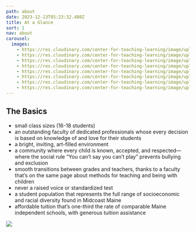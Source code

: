 ```yaml
---
path: about
date: 2023-12-13T05:23:32.480Z
title: At a Glance
sort: 1
nav: about
carousel:
  images:
    - https://res.cloudinary.com/center-for-teaching-learning/image/upload/v1665867861/Home%20page%20photos/school.1080.37_rq7fgb.jpg
    - https://res.cloudinary.com/center-for-teaching-learning/image/upload/v1665867862/Home%20page%20photos/school.1080.7_r3fkdb.jpg
    - https://res.cloudinary.com/center-for-teaching-learning/image/upload/v1665867864/Home%20page%20photos/school.1080.16_lkhcjm.jpg
    - https://res.cloudinary.com/center-for-teaching-learning/image/upload/v1665867861/Home%20page%20photos/school.1080.2_r0zw2k.jpg
    - https://res.cloudinary.com/center-for-teaching-learning/image/upload/v1665867858/Home%20page%20photos/school.1080.22_gmsyl1.jpg
    - https://res.cloudinary.com/center-for-teaching-learning/image/upload/v1665867863/Home%20page%20photos/school.1080.6_hgmmqf.jpg
    - https://res.cloudinary.com/center-for-teaching-learning/image/upload/v1665867863/Home%20page%20photos/school.1080.5_twrpvd.jpg
    - https://res.cloudinary.com/center-for-teaching-learning/image/upload/v1665867861/Home%20page%20photos/school.1080.38_vqfsuj.jpg
---
```

## The Basics

* small class sizes (16-18 students)
* an outstanding faculty of dedicated professionals whose every decision is based on knowledge of and love for their students
* a bright, inviting, art-filled environment
* a community where every child is known, accepted, and respected—where the social rule “You can’t say you can’t play” prevents bullying and exclusion
* smooth transitions between grades and teachers, thanks to a faculty that’s on the same page about methods for teaching and being with children
* never a raised voice or standardized test
* a student population that represents the full range of socioeconomic and racial diversity found in Midcoast Maine
* affordable tuition that’s one-third the rate of comparable Maine independent schools, with generous tuition assistance

![](https://res.cloudinary.com/center-for-teaching-learning/image/upload/v1671208088/ctl.display.graphics.3_wb9epz.png)
